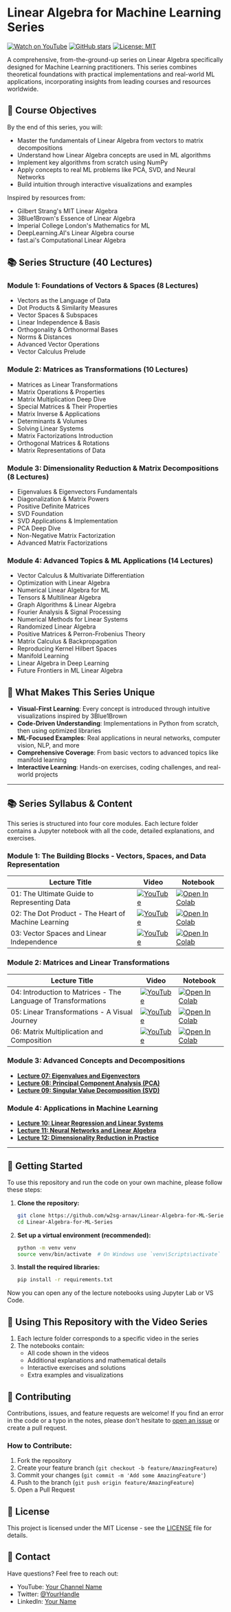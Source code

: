 # Linear Algebra for Machine Learning Series

[![Watch on YouTube](https://img.shields.io/badge/Watch%20on%20YouTube-FF0000?style=for-the-badge&logo=youtube&logoColor=white)](https://youtube.com/your-channel)
[![GitHub stars](https://img.shields.io/github/stars/w2sg-arnav/Linear-Algebra-for-ML-Series?style=social)](https://github.com/w2sg-arnav/Linear-Algebra-for-ML-Series)
[![License: MIT](https://img.shields.io/badge/License-MIT-yellow.svg)](https://opensource.org/licenses/MIT)

A comprehensive, from-the-ground-up series on Linear Algebra specifically designed for Machine Learning practitioners. This series combines theoretical foundations with practical implementations and real-world ML applications, incorporating insights from leading courses and resources worldwide.

## 🎯 Course Objectives

By the end of this series, you will:
- Master the fundamentals of Linear Algebra from vectors to matrix decompositions
- Understand how Linear Algebra concepts are used in ML algorithms
- Implement key algorithms from scratch using NumPy
- Apply concepts to real ML problems like PCA, SVD, and Neural Networks
- Build intuition through interactive visualizations and examples

Inspired by resources from:
- Gilbert Strang's MIT Linear Algebra
- 3Blue1Brown's Essence of Linear Algebra
- Imperial College London's Mathematics for ML
- DeepLearning.AI's Linear Algebra course
- fast.ai's Computational Linear Algebra

## 📚 Series Structure (40 Lectures)

### Module 1: Foundations of Vectors & Spaces (8 Lectures)
- Vectors as the Language of Data
- Dot Products & Similarity Measures
- Vector Spaces & Subspaces
- Linear Independence & Basis
- Orthogonality & Orthonormal Bases
- Norms & Distances
- Advanced Vector Operations
- Vector Calculus Prelude

### Module 2: Matrices as Transformations (10 Lectures)
- Matrices as Linear Transformations
- Matrix Operations & Properties
- Matrix Multiplication Deep Dive
- Special Matrices & Their Properties
- Matrix Inverse & Applications
- Determinants & Volumes
- Solving Linear Systems
- Matrix Factorizations Introduction
- Orthogonal Matrices & Rotations
- Matrix Representations of Data

### Module 3: Dimensionality Reduction & Matrix Decompositions (8 Lectures)
- Eigenvalues & Eigenvectors Fundamentals
- Diagonalization & Matrix Powers
- Positive Definite Matrices
- SVD Foundation
- SVD Applications & Implementation
- PCA Deep Dive
- Non-Negative Matrix Factorization
- Advanced Matrix Factorizations

### Module 4: Advanced Topics & ML Applications (14 Lectures)
- Vector Calculus & Multivariate Differentiation
- Optimization with Linear Algebra
- Numerical Linear Algebra for ML
- Tensors & Multilinear Algebra
- Graph Algorithms & Linear Algebra
- Fourier Analysis & Signal Processing
- Numerical Methods for Linear Systems
- Randomized Linear Algebra
- Positive Matrices & Perron-Frobenius Theory
- Matrix Calculus & Backpropagation
- Reproducing Kernel Hilbert Spaces
- Manifold Learning
- Linear Algebra in Deep Learning
- Future Frontiers in ML Linear Algebra

## 🎯 What Makes This Series Unique

- **Visual-First Learning**: Every concept is introduced through intuitive visualizations inspired by 3Blue1Brown
- **Code-Driven Understanding**: Implementations in Python from scratch, then using optimized libraries
- **ML-Focused Examples**: Real applications in neural networks, computer vision, NLP, and more
- **Comprehensive Coverage**: From basic vectors to advanced topics like manifold learning
- **Interactive Learning**: Hands-on exercises, coding challenges, and real-world projects

---

## 📚 Series Syllabus & Content

This series is structured into four core modules. Each lecture folder contains a Jupyter notebook with all the code, detailed explanations, and exercises.

### Module 1: The Building Blocks - Vectors, Spaces, and Data Representation

| Lecture Title | Video | Notebook |
|---------------|-------|----------|
| 01: The Ultimate Guide to Representing Data | [![YouTube](https://img.shields.io/badge/Watch-FF0000?style=flat&logo=youtube)](https://youtube.com/your-channel) | [![Open In Colab](https://colab.research.google.com/assets/colab-badge.svg)](https://colab.research.google.com/github/w2sg-arnav/Linear-Algebra-for-ML-Series/blob/main/lectures/01-Intro-and-Setup/lecture_01_notebook.ipynb) |
| 02: The Dot Product - The Heart of Machine Learning | [![YouTube](https://img.shields.io/badge/Watch-FF0000?style=flat&logo=youtube)](https://youtube.com/your-channel) | [![Open In Colab](https://colab.research.google.com/assets/colab-badge.svg)](https://colab.research.google.com/github/w2sg-arnav/Linear-Algebra-for-ML-Series/blob/main/lectures/02-Dot-Product-and-Similarity/lecture_02_notebook.ipynb) |
| 03: Vector Spaces and Linear Independence | [![YouTube](https://img.shields.io/badge/Watch-FF0000?style=flat&logo=youtube)](https://youtube.com/your-channel) | [![Open In Colab](https://colab.research.google.com/assets/colab-badge.svg)](https://colab.research.google.com/github/w2sg-arnav/Linear-Algebra-for-ML-Series/blob/main/lectures/03-Vector-Spaces/lecture_03_notebook.ipynb) |

### Module 2: Matrices and Linear Transformations

| Lecture Title | Video | Notebook |
|---------------|-------|----------|
| 04: Introduction to Matrices - The Language of Transformations | [![YouTube](https://img.shields.io/badge/Watch-FF0000?style=flat&logo=youtube)](https://youtube.com/your-channel) | [![Open In Colab](https://colab.research.google.com/assets/colab-badge.svg)](https://colab.research.google.com/github/w2sg-arnav/Linear-Algebra-for-ML-Series/blob/main/lectures/04-Matrices-Intro/lecture_04_notebook.ipynb) |
| 05: Linear Transformations - A Visual Journey | [![YouTube](https://img.shields.io/badge/Watch-FF0000?style=flat&logo=youtube)](https://youtube.com/your-channel) | [![Open In Colab](https://colab.research.google.com/assets/colab-badge.svg)](https://colab.research.google.com/github/w2sg-arnav/Linear-Algebra-for-ML-Series/blob/main/lectures/05-Linear-Transformations/lecture_05_notebook.ipynb) |
| 06: Matrix Multiplication and Composition | [![YouTube](https://img.shields.io/badge/Watch-FF0000?style=flat&logo=youtube)](https://youtube.com/your-channel) | [![Open In Colab](https://colab.research.google.com/assets/colab-badge.svg)](https://colab.research.google.com/github/w2sg-arnav/Linear-Algebra-for-ML-Series/blob/main/lectures/06-Matrix-Multiplication/lecture_06_notebook.ipynb) |

### Module 3: Advanced Concepts and Decompositions
* **[Lecture 07: Eigenvalues and Eigenvectors](./lectures/07-Eigenvalues-Eigenvectors)**
* **[Lecture 08: Principal Component Analysis (PCA)](./lectures/08-PCA)**
* **[Lecture 09: Singular Value Decomposition (SVD)](./lectures/09-SVD)**

### Module 4: Applications in Machine Learning
* **[Lecture 10: Linear Regression and Linear Systems](./lectures/10-Linear-Regression)**
* **[Lecture 11: Neural Networks and Linear Algebra](./lectures/11-Neural-Networks)**
* **[Lecture 12: Dimensionality Reduction in Practice](./lectures/12-Dimensionality-Reduction)**

---

## 🚀 Getting Started

To use this repository and run the code on your own machine, please follow these steps:

1. **Clone the repository:**
   ```bash
   git clone https://github.com/w2sg-arnav/Linear-Algebra-for-ML-Series.git
   cd Linear-Algebra-for-ML-Series
   ```

2. **Set up a virtual environment (recommended):**
   ```bash
   python -m venv venv
   source venv/bin/activate  # On Windows use `venv\Scripts\activate`
   ```

3. **Install the required libraries:**
   ```bash
   pip install -r requirements.txt
   ```

Now you can open any of the lecture notebooks using Jupyter Lab or VS Code.

## 🎥 Using This Repository with the Video Series

1. Each lecture folder corresponds to a specific video in the series
2. The notebooks contain:
   - All code shown in the videos
   - Additional explanations and mathematical details
   - Interactive exercises and solutions
   - Extra examples and visualizations

## 🤝 Contributing

Contributions, issues, and feature requests are welcome! If you find an error in the code or a typo in the notes, please don't hesitate to [open an issue](https://github.com/w2sg-arnav/Linear-Algebra-for-ML-Series/issues) or create a pull request.

### How to Contribute:
1. Fork the repository
2. Create your feature branch (`git checkout -b feature/AmazingFeature`)
3. Commit your changes (`git commit -m 'Add some AmazingFeature'`)
4. Push to the branch (`git push origin feature/AmazingFeature`)
5. Open a Pull Request

## 📝 License

This project is licensed under the MIT License - see the [LICENSE](LICENSE) file for details.

## 📧 Contact

Have questions? Feel free to reach out:
- YouTube: [Your Channel Name](https://youtube.com/your-channel)
- Twitter: [@YourHandle](https://twitter.com/your-handle)
- LinkedIn: [Your Name](https://linkedin.com/in/your-profile)
